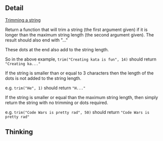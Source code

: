 ## Detail

[Trimming a string](https://www.codewars.com/kata/trimming-a-string)

Return a function that will trim a string (the first argument given) if it is longer than the maximum string length (the second argument given). The result should also end with "..."

These dots at the end also add to the string length.

So in the above example, `trim("Creating kata is fun", 14)` should return `"Creating ka..."`

If the string is smaller than or equal to 3 characters then the length of the dots is not added to the string length.

e.g. `trim("He", 1)` should return `"H..."`

If the string is smaller or equal than the maximum string length, then simply return the string with no trimming or dots required.

e.g. `trim("Code Wars is pretty rad", 50)` should return `"Code Wars is pretty rad"`

## Thinking

